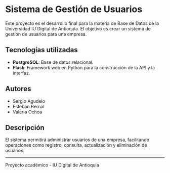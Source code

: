 # Sistema de Gestión de Usuarios

Este proyecto es el desarrollo final para la materia de Base de Datos de la Universidad IU Digital de Antioquia. El objetivo es crear un sistema de gestión de usuarios para una empresa.

## Tecnologías utilizadas

- **PostgreSQL**: Base de datos relacional.
- **Flask**: Framework web en Python para la construcción de la API y la interfaz.

## Autores

- Sergio Agudelo
- Esteban Bernal
- Valeria Ochoa

## Descripción

El sistema permitirá administrar usuarios de una empresa, facilitando operaciones como registro, consulta, actualización y eliminación de usuarios.

---

Proyecto académico - IU Digital de Antioquia
